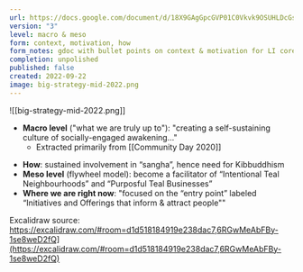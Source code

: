 ```yaml
---
url: https://docs.google.com/document/d/18X9GAgGpcGVP01C0Vkvk9OSUHLDcGsMrvyQ8zLE-n4o/edit#heading=h.2c73sxj4mua6
version: "3"
level: macro & meso
form: context, motivation, how
form_notes: gdoc with bullet points on context & motivation for LI core offerings
completion: unpolished
published: false
created: 2022-09-22
image: big-strategy-mid-2022.png
---
```

![[big-strategy-mid-2022.png]]

- **Macro level** ("what we are truly up to"): "creating a self-sustaining culture of socially-engaged awakening..."
	- Extracted primarily from [[Community Day 2020]]
+ **How**: sustained involvement in “sangha”, hence need for Kibbuddhism
+ **Meso level** (flywheel model): become a facilitator of “Intentional Teal Neighbourhoods” and “Purposful Teal Businesses”
+ **Where we are right now**: "focused on the “entry point” labeled “Initiatives and Offerings that inform & attract people""

Excalidraw source: https://excalidraw.com/#room=d1d518184919e238dac7,6RGwMeAbFBy-1se8weD2fQ](https://excalidraw.com/#room=d1d518184919e238dac7,6RGwMeAbFBy-1se8weD2fQ)